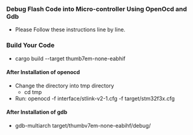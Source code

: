 ### Debug Flash Code into Micro-controller Using OpenOcd and Gdb

- Please Follow these instructions line by line.

### Build Your Code 

- cargo build --target thumb7em-none-eabhif

#### After Installation of openocd

- Change the directory into tmp directory
    - cd tmp
- Run: openocd -f interface/stlink-v2-1.cfg -f target/stm32f3x.cfg

#### After Installation of gdb

- gdb-multiarch target/thumbv7em-none-eabihf/debug/<project-name>